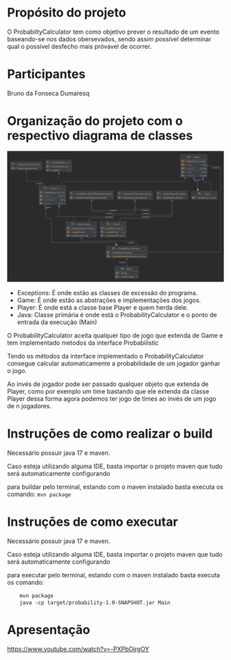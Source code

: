 # Propósito do projeto
O ProbabiltyCalculator tem como objetivo prever o resultado de um evento baseando-se nos dados obersevados, sendo assim possível determinar qual o possível desfecho mais próvavel de ocorrer.
# Participantes
Bruno da Fonseca Dumaresq
# Organização do projeto com o respectivo diagrama de classes

![](class_diagram.png)

 * Exceptions: É onde estão as classes de excessão do programa.
 * Game: É onde estão as abstrações e implementações dos jogos.
 * Player: É onde está a classe base Player e quem herda dele.
 * Java: Classe primária é onde está o ProbabilityCalculator e o ponto de entrada da execução (Main)
  
O ProbabilityCalculator aceita qualquer tipo de jogo que extenda de Game e tem implementado metodos da interface Probabilistic

Tendo os métodos da interface implementado o ProbabilityCalculator consegue calcular automaticamente a probabilidade de um jogador ganhar o jogo.

Ao invés de jogador pode ser passado qualquer objeto que extenda de Player, como por exemplo um time bastando que ele extenda da classe Player dessa forma agora podemos ter jogo de times ao invés de um jogo de n jogadores.


# Instruções de como realizar o build

 Necessário possuir java 17 e maven.

 Caso esteja utilizando alguma IDE, basta importar o projeto maven que tudo será automaticamente configurando

 para buildar pelo terminal, estando com o maven instalado basta executa os comando:
 ``mvn package``
    
# Instruções de como executar

 Necessário possuir java 17 e maven.

 Caso esteja utilizando alguma IDE, basta importar o projeto maven que tudo será automaticamente configurando

 para executar pelo terminal, estando com o maven instalado basta executa os comando:
````
    mvn package
    java -cp target/probability-1.0-SNAPSHOT.jar Main
````


# Apresentação
 https://www.youtube.com/watch?v=-PXPbOjrgOY
